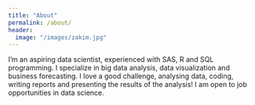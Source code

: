 ```yaml
---
title: "About"
permalink: /about/
header:
  image: "/images/zakim.jpg"
---
```


I’m an aspiring data scientist, experienced with SAS, R and SQL programming. I specialize in big data analysis, data visualization and business forecasting. I love a good challenge, analysing data, coding, writing reports and presenting the results of the analysis! I am open to job opportunities in data science. 
